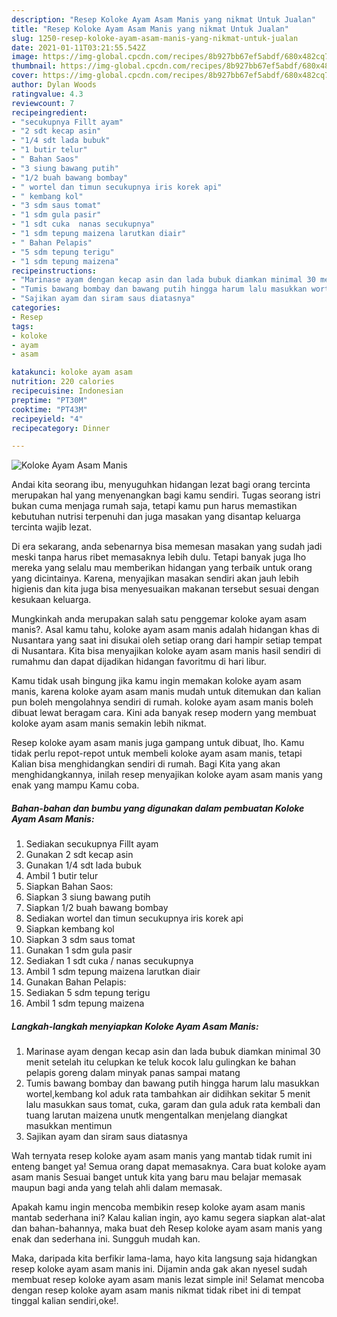 ```yaml
---
description: "Resep Koloke Ayam Asam Manis yang nikmat Untuk Jualan"
title: "Resep Koloke Ayam Asam Manis yang nikmat Untuk Jualan"
slug: 1250-resep-koloke-ayam-asam-manis-yang-nikmat-untuk-jualan
date: 2021-01-11T03:21:55.542Z
image: https://img-global.cpcdn.com/recipes/8b927bb67ef5abdf/680x482cq70/koloke-ayam-asam-manis-foto-resep-utama.jpg
thumbnail: https://img-global.cpcdn.com/recipes/8b927bb67ef5abdf/680x482cq70/koloke-ayam-asam-manis-foto-resep-utama.jpg
cover: https://img-global.cpcdn.com/recipes/8b927bb67ef5abdf/680x482cq70/koloke-ayam-asam-manis-foto-resep-utama.jpg
author: Dylan Woods
ratingvalue: 4.3
reviewcount: 7
recipeingredient:
- "secukupnya Fillt ayam"
- "2 sdt kecap asin"
- "1/4 sdt lada bubuk"
- "1 butir telur"
- " Bahan Saos"
- "3 siung bawang putih"
- "1/2 buah bawang bombay"
- " wortel dan timun secukupnya iris korek api"
- " kembang kol"
- "3 sdm saus tomat"
- "1 sdm gula pasir"
- "1 sdt cuka  nanas secukupnya"
- "1 sdm tepung maizena larutkan diair"
- " Bahan Pelapis"
- "5 sdm tepung terigu"
- "1 sdm tepung maizena"
recipeinstructions:
- "Marinase ayam dengan kecap asin dan lada bubuk diamkan minimal 30 menit setelah itu celupkan ke teluk kocok lalu gulingkan ke bahan pelapis goreng dalam minyak panas sampai matang"
- "Tumis bawang bombay dan bawang putih hingga harum lalu masukkan wortel,kembang kol aduk rata tambahkan air didihkan sekitar 5 menit lalu masukkan saus tomat, cuka, garam dan gula aduk rata kembali dan tuang larutan maizena unutk mengentalkan menjelang diangkat masukkan mentimun"
- "Sajikan ayam dan siram saus diatasnya"
categories:
- Resep
tags:
- koloke
- ayam
- asam

katakunci: koloke ayam asam 
nutrition: 220 calories
recipecuisine: Indonesian
preptime: "PT30M"
cooktime: "PT43M"
recipeyield: "4"
recipecategory: Dinner

---
```



![Koloke Ayam Asam Manis](https://img-global.cpcdn.com/recipes/8b927bb67ef5abdf/680x482cq70/koloke-ayam-asam-manis-foto-resep-utama.jpg)

Andai kita seorang ibu, menyuguhkan hidangan lezat bagi orang tercinta merupakan hal yang menyenangkan bagi kamu sendiri. Tugas seorang istri bukan cuma menjaga rumah saja, tetapi kamu pun harus memastikan kebutuhan nutrisi terpenuhi dan juga masakan yang disantap keluarga tercinta wajib lezat.

Di era  sekarang, anda sebenarnya bisa memesan masakan yang sudah jadi meski tanpa harus ribet memasaknya lebih dulu. Tetapi banyak juga lho mereka yang selalu mau memberikan hidangan yang terbaik untuk orang yang dicintainya. Karena, menyajikan masakan sendiri akan jauh lebih higienis dan kita juga bisa menyesuaikan makanan tersebut sesuai dengan kesukaan keluarga. 



Mungkinkah anda merupakan salah satu penggemar koloke ayam asam manis?. Asal kamu tahu, koloke ayam asam manis adalah hidangan khas di Nusantara yang saat ini disukai oleh setiap orang dari hampir setiap tempat di Nusantara. Kita bisa menyajikan koloke ayam asam manis hasil sendiri di rumahmu dan dapat dijadikan hidangan favoritmu di hari libur.

Kamu tidak usah bingung jika kamu ingin memakan koloke ayam asam manis, karena koloke ayam asam manis mudah untuk ditemukan dan kalian pun boleh mengolahnya sendiri di rumah. koloke ayam asam manis boleh dibuat lewat beragam cara. Kini ada banyak resep modern yang membuat koloke ayam asam manis semakin lebih nikmat.

Resep koloke ayam asam manis juga gampang untuk dibuat, lho. Kamu tidak perlu repot-repot untuk membeli koloke ayam asam manis, tetapi Kalian bisa menghidangkan sendiri di rumah. Bagi Kita yang akan menghidangkannya, inilah resep menyajikan koloke ayam asam manis yang enak yang mampu Kamu coba.

<!--inarticleads1-->

##### Bahan-bahan dan bumbu yang digunakan dalam pembuatan Koloke Ayam Asam Manis:

1. Sediakan secukupnya Fillt ayam
1. Gunakan 2 sdt kecap asin
1. Gunakan 1/4 sdt lada bubuk
1. Ambil 1 butir telur
1. Siapkan  Bahan Saos:
1. Siapkan 3 siung bawang putih
1. Siapkan 1/2 buah bawang bombay
1. Sediakan  wortel dan timun secukupnya iris korek api
1. Siapkan  kembang kol
1. Siapkan 3 sdm saus tomat
1. Gunakan 1 sdm gula pasir
1. Sediakan 1 sdt cuka / nanas secukupnya
1. Ambil 1 sdm tepung maizena larutkan diair
1. Gunakan  Bahan Pelapis:
1. Sediakan 5 sdm tepung terigu
1. Ambil 1 sdm tepung maizena




<!--inarticleads2-->

##### Langkah-langkah menyiapkan Koloke Ayam Asam Manis:

1. Marinase ayam dengan kecap asin dan lada bubuk diamkan minimal 30 menit setelah itu celupkan ke teluk kocok lalu gulingkan ke bahan pelapis goreng dalam minyak panas sampai matang
1. Tumis bawang bombay dan bawang putih hingga harum lalu masukkan wortel,kembang kol aduk rata tambahkan air didihkan sekitar 5 menit lalu masukkan saus tomat, cuka, garam dan gula aduk rata kembali dan tuang larutan maizena unutk mengentalkan menjelang diangkat masukkan mentimun
1. Sajikan ayam dan siram saus diatasnya




Wah ternyata resep koloke ayam asam manis yang mantab tidak rumit ini enteng banget ya! Semua orang dapat memasaknya. Cara buat koloke ayam asam manis Sesuai banget untuk kita yang baru mau belajar memasak maupun bagi anda yang telah ahli dalam memasak.

Apakah kamu ingin mencoba membikin resep koloke ayam asam manis mantab sederhana ini? Kalau kalian ingin, ayo kamu segera siapkan alat-alat dan bahan-bahannya, maka buat deh Resep koloke ayam asam manis yang enak dan sederhana ini. Sungguh mudah kan. 

Maka, daripada kita berfikir lama-lama, hayo kita langsung saja hidangkan resep koloke ayam asam manis ini. Dijamin anda gak akan nyesel sudah membuat resep koloke ayam asam manis lezat simple ini! Selamat mencoba dengan resep koloke ayam asam manis nikmat tidak ribet ini di tempat tinggal kalian sendiri,oke!.

